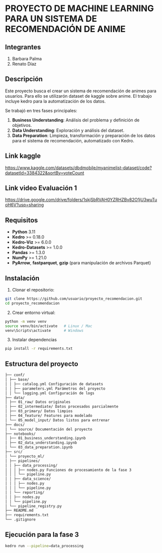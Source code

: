 # PROYECTO DE MACHINE LEARNING PARA UN SISTEMA DE RECOMENDACIÓN DE ANIME

## Integrantes 

1. Barbara Palma
2. Renato Díaz

## Descripción 

Este proyecto busca el crear un sistema de recomendación de animes para usuarios. Para ello se utilizarón dataset de kaggle sobre anime. El trabajo incluye kedro para la automatización de los datos.

Se trabajó en tres fases principales:
1. **Business Understanding**: Análisis del problema y definición de objetivos.
2. **Data Understanding**: Exploración y análisis del dataset.
3. **Data Preparation**: Limpieza, transformación y preparación de los datos para el sistema de recomendación, automatizado con Kedro.


## Link kaggle 
https://www.kaggle.com/datasets/dbdmobile/myanimelist-dataset/code?datasetId=3384322&sortBy=voteCount

## Link video Evaluación 1

https://drive.google.com/drive/folders/1skjSbRVAH0YZRHZBv82O1jU3wuTuoH6V?usp=sharing

## Requisitos
- **Python** 3.11
- **Kedro** >= 0.18.0
- **Kedro-Viz** >= 6.0.0
- **Kedro-Datasets** >= 1.0.0
- **Pandas** >= 1.3.0
- **NumPy** >= 1.21.0
- **PyArrow**, **fastparquet**, **gzip** (para manipulación de archivos Parquet)


## Instalación

1. Clonar el repositorio:
```bash
git clone https://github.com/usuario/proyecto_recomendacion.git
cd proyecto_recomendacion
```
2. Crear entorno virtual:
```bash
python -m venv venv
source venv/bin/activate   # Linux / Mac
venv\Scripts\activate      # Windows
```
3. Instalar dependencias
```bash
pip install -r requirements.txt
```

## Estructura del proyecto
```bash
├── conf/
│ ├── base/
│ │ ├── catalog.yml Configuración de datasets
│ │ ├── parameters.yml Parámetros del proyecto
│ │ └── logging.yml Configuración de logs
├── data/
│ ├── 01_raw/ Datos originales
│ ├── 02_intermediate/ Datos procesados parcialmente
│ ├── 03_primary/ Datos limpios
│ ├── 04_feature/ Features para modelado
│ └── 05_model_input/ Datos listos para entrenar
├── docs/
│ └── source/ Documentación del proyecto
├── notebooks/
│ ├── 01_business_understanding.ipynb
│ ├── 02_data_understanding.ipynb
│ └── 03_data_preparation.ipynb
├── src/
│ └── proyecto_ml/
│ ├── pipelines/
│ │ ├── data_processing/
│ │ │ ├── nodes.py Funciones de procesamiento de la fase 3
│ │ │ └── pipeline.py
│ │ ├── data_science/
│ │ │ ├── nodes.py
│ │ │ └── pipeline.py
│ │ └── reporting/
│ │ ├── nodes.py
│ │ └── pipeline.py
│ └── pipeline_registry.py
├── README.md
├── requirements.txt
└── .gitignore
```
## Ejecución para la fase 3

```bash
kedro run --pipeline=data_processing
```





